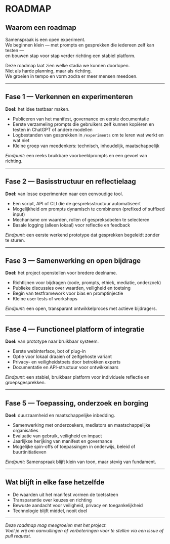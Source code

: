 # ROADMAP

## Waarom een roadmap

Samenspraak is een open experiment.  
We beginnen klein — met prompts en gesprekken die iedereen zelf kan testen —  
en bouwen stap voor stap verder richting een stabiel platform.  

Deze roadmap laat zien welke stadia we kunnen doorlopen.  
Niet als harde planning, maar als richting.  
We groeien in tempo en vorm zodra er meer mensen meedoen.

---

## Fase 1 — Verkennen en experimenteren
**Doel:** het idee tastbaar maken.

- Publiceren van het manifest, governance en eerste documentatie  
- Eerste verzameling prompts die gebruikers zelf kunnen kopiëren en testen in ChatGPT of andere modellen  
- Logbestanden van gesprekken in `/experiments` om te leren wat werkt en wat niet  
- Kleine groep van meedenkers: technisch, inhoudelijk, maatschappelijk

*Eindpunt:* een reeks bruikbare voorbeeldprompts en een gevoel van richting.

---

## Fase 2 — Basisstructuur en reflectielaag
**Doel:** van losse experimenten naar een eenvoudige tool.

- Een script, API of CLI die de gespreksstructuur automatiseert  
- Mogelijkheid om prompts dynamisch te combineren (prefixed of suffixed input)  
- Mechanisme om waarden, rollen of gespreksdoelen te selecteren  
- Basale logging (alleen lokaal) voor reflectie en feedback

*Eindpunt:* een eerste werkend prototype dat gesprekken begeleidt zonder te sturen.

---

## Fase 3 — Samenwerking en open bijdrage
**Doel:** het project openstellen voor bredere deelname.

- Richtlijnen voor bijdragen (code, prompts, ethiek, mediatie, onderzoek)  
- Publieke discussies over waarden, veiligheid en toetsing  
- Begin van testframework voor bias en promptinjectie  
- Kleine user tests of workshops

*Eindpunt:* een open, transparant ontwikkelproces met actieve bijdragers.

---

## Fase 4 — Functioneel platform of integratie
**Doel:** van prototype naar bruikbaar systeem.

- Eerste webinterface, bot of plug-in  
- Optie voor lokaal draaien of zelfgehoste variant  
- Privacy- en veiligheidstoets door betrokken experts  
- Documentatie en API-structuur voor ontwikkelaars

*Eindpunt:* een stabiel, bruikbaar platform voor individuele reflectie en groepsgesprekken.

---

## Fase 5 — Toepassing, onderzoek en borging
**Doel:** duurzaamheid en maatschappelijke inbedding.

- Samenwerking met onderzoekers, mediators en maatschappelijke organisaties  
- Evaluatie van gebruik, veiligheid en impact  
- Jaarlijkse herijking van manifest en governance  
- Mogelijke spin-offs of toepassingen in onderwijs, beleid of buurtinitiatieven

*Eindpunt:* Samenspraak blijft klein van toon, maar stevig van fundament.

---

## Wat blijft in elke fase hetzelfde

- De waarden uit het manifest vormen de toetssteen  
- Transparantie over keuzes en richting  
- Bewuste aandacht voor veiligheid, privacy en toegankelijkheid  
- Technologie blijft middel, nooit doel

---

*Deze roadmap mag meegroeien met het project.  
Voel je vrij om aanvullingen of verbeteringen voor te stellen via een issue of pull request.*
